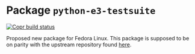 # Package `python-e3-testsuite`

[![Copr build status](https://copr.fedorainfracloud.org/coprs/dvraaij/ada/package/python-e3-testsuite/status_image/last_build.png)](https://copr.fedorainfracloud.org/coprs/dvraaij/ada/package/python-e3-testsuite/)

Proposed new package for Fedora Linux. This package is supposed to be on parity with the upstream repository found [here](https://github.com/AdaCore/e3-testsuite).